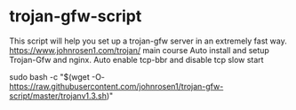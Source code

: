 # trojan-gfw-script
This script will help you set up a trojan-gfw server in an extremely fast way.
https://www.johnrosen1.com/trojan/ main course
Auto install and setup Trojan-Gfw and nginx.
Auto enable tcp-bbr and disable tcp slow start


sudo bash -c "$(wget -O- https://raw.githubusercontent.com/johnrosen1/trojan-gfw-script/master/trojanv1.3.sh)"
